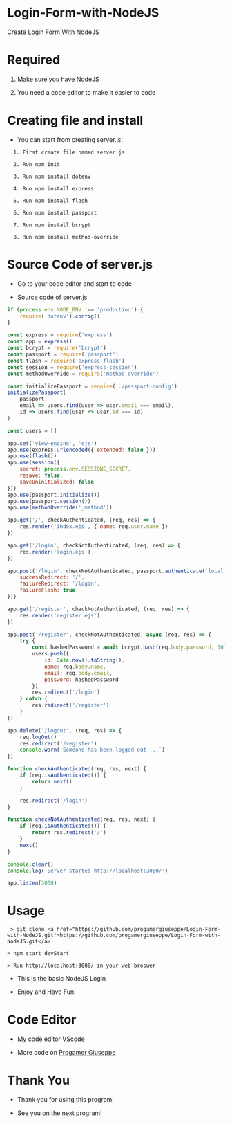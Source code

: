 # Login-Form-with-NodeJS
Create Login Form With NodeJS

# Required

 1. Make sure you have NodeJS

 2. You need a code editor to make it easier to code

# Creating file and install

- You can start from creating server.js:

```
  1. First create file named server.js

  2. Run npm init

  3. Run npm install dotenv

  4. Run npm install express

  5. Run npm install flash

  6. Run npm install passport

  7. Run npm install bcrypt

  8. Run npm install method-override
```

# Source Code of server.js

- Go to your code editor and start to code

- Source code of server.js

```javascript
if (process.env.NODE_ENV !== 'production') {
    require('dotenv').config()
}

const express = require('express')
const app = express()
const bcrypt = require('bcrypt')
const passport = require('passport')
const flash = require('express-flash')
const session = require('express-session')
const methodOverride = require('method-override')

const initializePassport = require('./passport-config')
initializePassport(
    passport,
    email => users.find(user => user.email === email),
    id => users.find(user => user.id === id)
)

const users = []

app.set('view-engine', 'ejs')
app.use(express.urlencoded({ extended: false }))
app.use(flash())
app.use(session({
    secret: process.env.SESSIONS_SECRET,
    resave: false,
    saveUninitialized: false
}))
app.use(passport.initialize())
app.use(passport.session())
app.use(methodOverride('_method'))

app.get('/', checkAuthenticated, (req, res) => {
    res.render('index.ejs', { name: req.user.name })
})

app.get('/login', checkNotAuthenticated, (req, res) => {
    res.render('login.ejs')
})

app.post('/login', checkNotAuthenticated, passport.authenticate('local', {
    successRedirect: '/',
    failureRedirect: '/login',
    failureFlash: true
}))

app.get('/register', checkNotAuthenticated, (req, res) => {
    res.render('register.ejs')
})

app.post('/register', checkNotAuthenticated, async (req, res) => {
    try {
        const hashedPassword = await bcrypt.hash(req.body.password, 10)
        users.push({
            id: Date.now().toString(),
            name: req.body.name,
            email: req.body.email,
            password: hashedPassword
        })
        res.redirect('/login')
    } catch {
        res.redirect('/register')
    }
})

app.delete('/logout', (req, res) => {
    req.logOut()
    res.redirect('/register')
    console.warn(`Someone has been logged out ...`)
})

function checkAuthenticated(req, res, next) {
    if (req.isAuthenticated()) {
        return next()
    }

    res.redirect('/login')
}

function checkNotAuthenticated(req, res, next) {
    if (req.isAuthenticated()) {
        return res.redirect('/')
    }
    next()
}

console.clear()
console.log('Server started http://localhost:3000/')

app.listen(3000)
```

# Usage
```
 > git clone <a href="https://github.com/progamergiuseppe/Login-Form-with-NodeJS.git">https://github.com/progamergiuseppe/Login-Form-with-NodeJS.git</a>

> npm start devStart

> Run http://localhost:3000/ in your web broswer

```

- This is the basic NodeJS Login

- Enjoy and Have Fun!

# Code Editor

- My code editor <a href="https://code.visualstudio.com/">VScode</a>

- More code on <a href="https://github.com/progamergiuseppe">Progamer Giuseppe</a>

# Thank You

- Thank you for using this program!

- See you on the next program!
